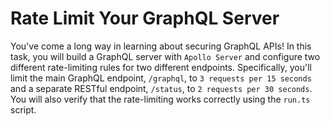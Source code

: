 # Rate Limit Your GraphQL Server

You've come a long way in learning about securing GraphQL APIs! In this task, you will build a GraphQL server with `Apollo Server` and configure two different rate-limiting rules for two different endpoints. Specifically, you'll limit the main GraphQL endpoint, `/graphql`, to `3 requests per 15 seconds` and a separate RESTful endpoint, `/status`, to `2 requests per 30 seconds`. You will also verify that the rate-limiting works correctly using the `run.ts` script.